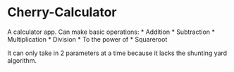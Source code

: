 # Cherry-Calculator
A calculator app.
Can make basic operations:
    * Addition
    * Subtraction
    * Multiplication
    * Division
    * To the power of
    * Squareroot
  
It can only take in 2 parameters at a time because it lacks the shunting yard algorithm.
